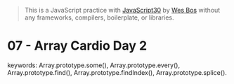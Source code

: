 > This is a JavaScript practice with [JavaScript30](https://javascript30.com/) by [Wes Bos](https://github.com/wesbos) without any frameworks, compilers, boilerplate, or libraries.

# 07 - Array Cardio Day 2
keywords: Array.prototype.some(), Array.prototype.every(), Array.prototype.find(), Array.prototype.findIndex(), Array.prototype.splice().